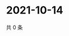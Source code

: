 # 2021-10-14

共 0 条

<!-- BEGIN WEIBO -->
<!-- 最后更新时间 Thu Oct 14 2021 08:12:42 GMT+0800 (China Standard Time) -->

<!-- END WEIBO -->
